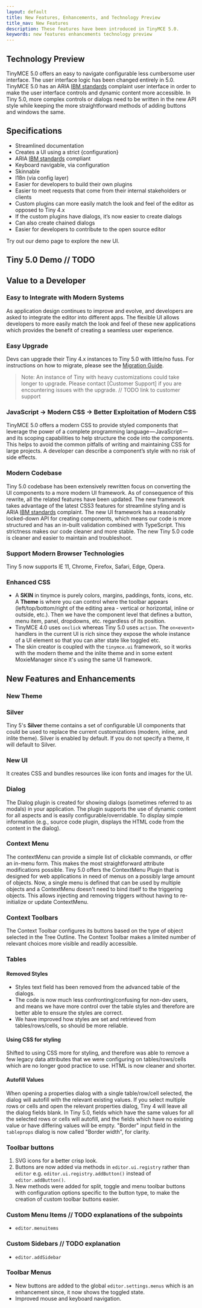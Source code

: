 ```yaml
---
layout: default
title: New Features, Enhancements, and Technology Preview
title_nav: New Features
description: These features have been introduced in TinyMCE 5.0.
keywords: new features enhancements technology preview
---
```


## Technology Preview

TinyMCE 5.0 offers an easy to navigate configurable less cumbersome user interface. The user interface logic has been changed entirely in 5.0. TinyMCE 5.0 has an ARIA [IBM standards](https://www.ibm.com/able/checklists.html) complaint user interface in order to make the user interface controls and dynamic content more accessible. In Tiny 5.0, more complex controls or dialogs need to be written in the new API style while keeping the more straightforward methods of adding buttons and windows the same.

## Specifications

* Streamlined documentation
* Creates a UI using a strict {configuration}
* ARIA [IBM standards](https://www.ibm.com/able/checklists.html) compliant
* Keyboard navigable, via configuration
* Skinnable
* I18n (via config layer)
* Easier for developers to build their own plugins
* Easier to meet requests that come from their internal stakeholders or clients
* Custom plugins can more easily match the look and feel of the editor as opposed to Tiny 4.x
* If the custom plugins have dialogs, it’s now easier to create dialogs
* Can also create chained dialogs
* Easier for developers to contribute to the open source editor

Try out our demo page to explore the new UI.

## Tiny 5.0 Demo // TODO

## Value to a Developer

### Easy to Integrate with Modern Systems

As application design continues to improve and evolve, and developers are asked to integrate the editor into different apps. The flexible UI allows developers to more easily match the look and feel of these new applications which provides the benefit of creating a seamless user experience.

### Easy Upgrade

Devs can upgrade their Tiny 4.x instances to Tiny 5.0 with little/no fuss. For instructions on how to migrate, please see the [Migration Guide]({{site.baseurl}}/migrating-from-4.x).

> Note: An instance of Tiny with heavy customizations could take longer to upgrade. Please contact [Customer Support] if you are encountering issues with the upgrade. // TODO link to customer support

### JavaScript → Modern CSS → Better Exploitation of Modern CSS

TinyMCE 5.0 offers a modern CSS to provide styled components that leverage the power of a complete programming language — JavaScript — and its scoping capabilities to help structure the code into the components. This helps to avoid the common pitfalls of writing and maintaining CSS for large projects. A developer can describe a component’s style with no risk of side effects.

### Modern Codebase

Tiny 5.0 codebase has been extensively rewritten focus on converting the UI components to a more modern UI framework. As of consequence of this rewrite, all the related features have been updated. The new framework takes advantage of the latest CSS3 features for streamline styling and is ARIA [IBM standards](https://www.ibm.com/able/checklists.html) complaint. The new UI framework has a reasonably locked-down API for creating components, which means our code is more structured and has an in-built validation combined with TypeScript. This strictness makes our code cleaner and more stable. The new Tiny 5.0 code is cleaner and easier to maintain and troubleshoot.

### Support Modern Browser Technologies

Tiny 5 now supports IE 11, Chrome, Firefox, Safari, Edge, Opera.

### Enhanced CSS

* A **SKIN** in tinymce is purely colors, margins, paddings, fonts, icons, etc. A **Theme** is where you can control where the toolbar appears (left/top/bottom/right of the editing area - vertical or horizontal, inline or outside, etc.). Then we have the component level that defines a button, menu item, panel, dropdowns, etc. regardless of its position.
* TinyMCE 4.0 uses `onclick` whereas Tiny 5.0 uses `action`. The `on<event> `handlers in the current UI is rich since they expose the whole instance of a UI element so that you can alter state like toggled etc.
* The skin creator is coupled with the `tinymce.ui` framework, so it works with the modern theme and the inlite theme and in some extent MoxieManager since it's using the same UI framework.


## New Features and Enhancements

### New Theme

### Silver

Tiny 5's **Silver** theme contains a set of configurable UI components that could be used to replace the current customizations (modern, inline, and inlite theme). Silver is enabled by default. If you do not specify a theme, it will default to Silver.


### New UI

It creates CSS and bundles resources like icon fonts and images for the UI.

### Dialog

The Dialog plugin is created for showing dialogs (sometimes referred to as modals) in your application. The plugin supports the use of dynamic content for all aspects and is easily configurable/overridable. To display simple information (e.g., source code plugin, displays the HTML code from the content in the dialog).

### Context Menu

The contextMenu can provide a simple list of clickable commands, or offer an in-menu form. This makes the most straightforward attribute modifications possible. Tiny 5.0 offers the ContextMenu Plugin that is designed for web applications in need of menus on a possibly large amount of objects. Now, a single menu is defined that can be used by multiple objects and a ContextMenu doesn't need to bind itself to the triggering objects. This allows injecting and removing triggers without having to re-initialize or update ContextMenu.

### Context Toolbars

The Context Toolbar configures its buttons based on the type of object selected in the Tree Outline. The Context Toolbar makes a limited number of relevant choices more visible and readily accessible.

### Tables

#### Removed Styles

* Styles text field has been removed from the advanced table of the dialogs.
* The code is now much less confronting/confusing for non-dev users, and means we have more control over the table styles and therefore are better able to ensure the styles are correct.
* We have improved how styles are set and retrieved from tables/rows/cells, so should be more reliable.

#### Using CSS for styling

Shifted to using CSS more for styling, and therefore was able to remove a few legacy data attributes that we were configuring on tables/rows/cells which are no longer good practice to use. HTML is now cleaner and shorter.

#### Autofill Values

When opening a properties dialog with a single table/row/cell selected, the dialog will autofill with the relevant existing values. If you select multiple rows or cells and open the relevant properties dialog, Tiny 4 will leave all the dialog fields blank. In Tiny 5.0, fields which have the same values for all the selected rows or cells will autofill, and the fields which have no existing value or have differing values will be empty.
"Border" input field in the `tableprops` dialog is now called "Border width", for clarity.

### Toolbar buttons

1. SVG icons for a better crisp look.
2. Buttons are now added via methods in `editor.ui.registry` rather than `editor` e.g. `editor.ui.registry.addButton()` instead of `editor.addButton()`.
3. New methods were added for split, toggle and menu toolbar buttons with configuration options specific to the button type, to make the creation of custom toolbar buttons easier.

### Custom Menu Items // TODO explanations of the subpoints

* `editor.menuitems`

### Custom Sidebars // TODO explanation

* `editor.addSidebar`

### Toolbar Menus

* New buttons are added to the global `editor.settings.menus` which is an enhancement since, it now shows the toggled state.
* Improved mouse and keyboard navigation.

